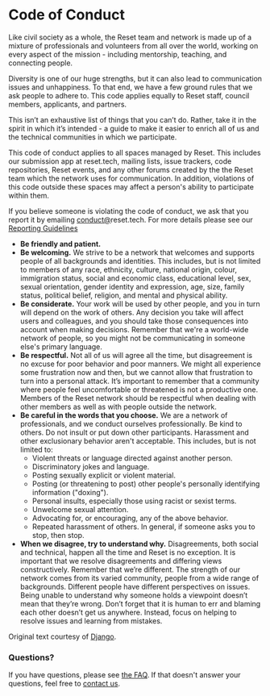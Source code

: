 # Code of Conduct

Like civil society as a whole, the Reset team and network is made up of a mixture of professionals and volunteers from all over the world, working on every aspect of the mission - including mentorship, teaching, and connecting people.

Diversity is one of our huge strengths, but it can also lead to communication issues and unhappiness. To that end, we have a few ground rules that we ask people to adhere to. This code applies equally to Reset staff, council members, applicants, and partners.

This isn’t an exhaustive list of things that you can’t do. Rather, take it in the spirit in which it’s intended - a guide to make it easier to enrich all of us and the technical communities in which we participate.

This code of conduct applies to all spaces managed by Reset. This includes our submission app at reset.tech, mailing lists, issue trackers, code repositories, Reset events, and any other forums created by the the Reset team which the network uses for communication. In addition, violations of this code outside these spaces may affect a person's ability to participate within them.

If you believe someone is violating the code of conduct, we ask that you report it by emailing [conduct@](mailto:conduct@djangoproject.com)reset.tech. For more details please see our [Reporting Guidelines](https://www.djangoproject.com/conduct/reporting/)

* **Be friendly and patient.**
* **Be welcoming.** We strive to be a network that welcomes and supports people of all backgrounds and identities. This includes, but is not limited to members of any race, ethnicity, culture, national origin, colour, immigration status, social and economic class, educational level, sex, sexual orientation, gender identity and expression, age, size, family status, political belief, religion, and mental and physical ability.
* **Be considerate.** Your work will be used by other people, and you in turn will depend on the work of others. Any decision you take will affect users and colleagues, and you should take those consequences into account when making decisions. Remember that we're a world-wide network of people, so you might not be communicating in someone else's primary language.
* **Be respectful.** Not all of us will agree all the time, but disagreement is no excuse for poor behavior and poor manners. We might all experience some frustration now and then, but we cannot allow that frustration to turn into a personal attack. It’s important to remember that a community where people feel uncomfortable or threatened is not a productive one. Members of the Reset network should be respectful when dealing with other members as well as with people outside the network.
* **Be careful in the words that you choose.** We are a network of professionals, and we conduct ourselves professionally. Be kind to others. Do not insult or put down other participants. Harassment and other exclusionary behavior aren't acceptable. This includes, but is not limited to:
  * Violent threats or language directed against another person.
  * Discriminatory jokes and language.
  * Posting sexually explicit or violent material.
  * Posting \(or threatening to post\) other people's personally identifying information \("doxing"\).
  * Personal insults, especially those using racist or sexist terms.
  * Unwelcome sexual attention.
  * Advocating for, or encouraging, any of the above behavior.
  * Repeated harassment of others. In general, if someone asks you to stop, then stop.
* **When we disagree, try to understand why.** Disagreements, both social and technical, happen all the time and Reset is no exception. It is important that we resolve disagreements and differing views constructively. Remember that we’re different. The strength of our network comes from its varied community, people from a wide range of backgrounds. Different people have different perspectives on issues. Being unable to understand why someone holds a viewpoint doesn’t mean that they’re wrong. Don’t forget that it is human to err and blaming each other doesn’t get us anywhere. Instead, focus on helping to resolve issues and learning from mistakes.

Original text courtesy of [Django](https://www.djangoproject.com/conduct/).

### Questions?

If you have questions, please see [the FAQ](https://www.djangoproject.com/conduct/faq/). If that doesn't answer your questions, feel free to [contact us](mailto:conduct@djangoproject.com).

